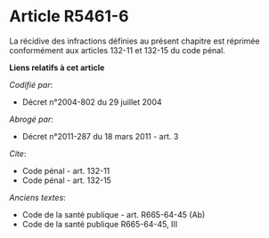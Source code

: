 # Article R5461-6

La récidive des infractions définies au présent chapitre est réprimée conformément aux articles 132-11 et 132-15 du code
pénal.

**Liens relatifs à cet article**

_Codifié par_:

  - Décret n°2004-802 du 29 juillet 2004

_Abrogé par_:

  - Décret n°2011-287 du 18 mars 2011 - art. 3

_Cite_:

  - Code pénal - art. 132-11
  - Code pénal - art. 132-15

_Anciens textes_:

  - Code de la santé publique - art. R665-64-45 (Ab)
  - Code de la santé publique R665-64-45, III
